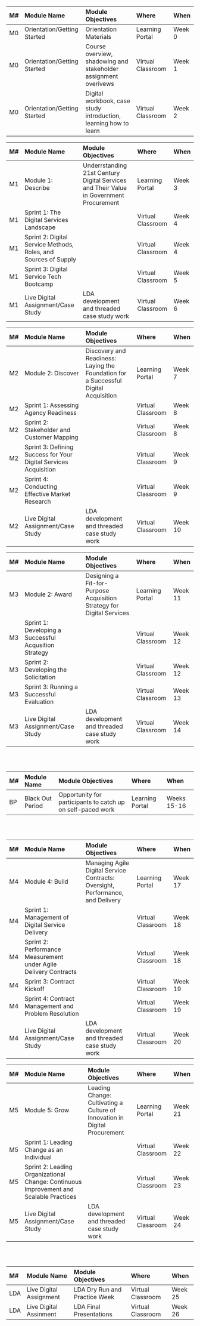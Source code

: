 | M# | Module Name | Module Objectives | Where | When | 
| :---- | :---- | :---- | :---- | :---- |
| M0 | Orientation/Getting Started | Orientation Materials | Learning Portal | Week 0 |
| M0 | Orientation/Getting Started | Course overview, shadowing and stakeholder assignment overivews | Virtual Classroom | Week 1 |
| M0 | Orientation/Getting Started | Digital workbook, case study introduction, learning how to learn | Virtual Classroom | Week 2 |

| M# | Module Name | Module Objectives | Where | When | 
| :---- | :---- | :---- | :---- | :---- |
| M1 | Module 1: Describe | Underrstanding 21st Century Digital Services and Their Value in Government Procurement | Learning Portal | Week 3 |
| M1 | Sprint 1: The Digital Services Landscape |   | Virtual Classroom | Week 4 |
| M1 | Sprint 2: Digital Service Methods, Roles, and Sources of Supply |  | Virtual Classroom | Week 4 |
| M1 | Sprint 3: Digital Service Tech Bootcamp |  | Virtual Classroom | Week 5 |
| M1 | Live Digital Assignment/Case Study | LDA development and threaded case study work | Virtual Classroom | Week 6 |

| M# | Module Name | Module Objectives | Where | When | 
| :---- | :---- | :---- | :---- | :---- |
| M2 | Module 2: Discover | Discovery and Readiness: Laying the Foundation for a Successful Digital Acquisition | Learning Portal | Week 7 |
| M2 | Sprint 1: Assessing Agency Readiness |   | Virtual Classroom | Week 8 |
| M2 | Sprint 2: Stakeholder and Customer Mapping |  | Virtual Classroom | Week 8 |
| M2 | Sprint 3: Defining Success for Your Digital Services Acquisition |  | Virtual Classroom | Week 9 |
| M2 | Sprint 4: Conducting Effective Market Research |  | Virtual Classroom | Week 9 |
| M2 | Live Digital Assignment/Case Study | LDA development and threaded case study work | Virtual Classroom | Week 10 |

| M# | Module Name | Module Objectives | Where | When | 
| :---- | :---- | :---- | :---- | :---- |
| M3 | Module 2: Award | Designing a Fit-for-Purpose Acquisition Strategy for Digital Services | Learning Portal | Week 11 |
| M3 | Sprint 1: Developing a Successful Acqusition Strategy |   | Virtual Classroom | Week 12 |
| M3 | Sprint 2: Developing the Solicitation |  | Virtual Classroom | Week 12 |
| M3 | Sprint 3: Running a Successful Evaluation |  | Virtual Classroom | Week 13 |
| M3 | Live Digital Assignment/Case Study | LDA development and threaded case study work | Virtual Classroom | Week 14 |

</br>
</br>

| M# | Module Name | Module Objectives | Where | When | 
| :---- | :---- | :---- | :---- | :---- |
| BP | Black Out Period | Opportunity for participants to catch up on self-paced work | Learning Portal | Weeks 15-16 |

</br>
</br>

| M# | Module Name | Module Objectives | Where | When | 
| :---- | :---- | :---- | :---- | :---- |
| M4 | Module 4: Build | Managing Agile Digital Service Contracts: Oversight, Performance, and Delivery | Learning Portal | Week 17 |
| M4 | Sprint 1: Management of Digital Service Delivery |   | Virtual Classroom | Week 18 |
| M4 | Sprint 2: Performance Measurement under Agile Delivery Contracts |  | Virtual Classroom | Week 18 |
| M4 | Sprint 3: Contract Kickoff |  | Virtual Classroom | Week 19 |
| M4 | Sprint 4: Contract Management and Problem Resolution |  | Virtual Classroom | Week 19 |
| M4 | Live Digital Assignment/Case Study | LDA development and threaded case study work | Virtual Classroom | Week 20 |

| M# | Module Name | Module Objectives | Where | When | 
| :---- | :---- | :---- | :---- | :---- |
| M5 | Module 5: Grow | Leading Change: Cultivating a Culture of Innovation in Digital Procurement | Learning Portal | Week 21 |
| M5 | Sprint 1: Leading Change as an Individual |   | Virtual Classroom | Week 22 |
| M5 | Sprint 2: Leading Organizational Change: Continuous Improvement and Scalable Practices |  | Virtual Classroom | Week 23 |
| M5 | Live Digital Assignment/Case Study | LDA development and threaded case study work | Virtual Classroom | Week 24 |

</br>
</br>

| M# | Module Name | Module Objectives | Where | When | 
| :---- | :---- | :---- | :---- | :---- |
| LDA | Live Digital Assignment | LDA Dry Run and Practice Week | Virtual Classroom | Week 25 |
| LDA | Live Digital Assinment | LDA Final Presentations  | Virtual Classroom | Week 26 |

